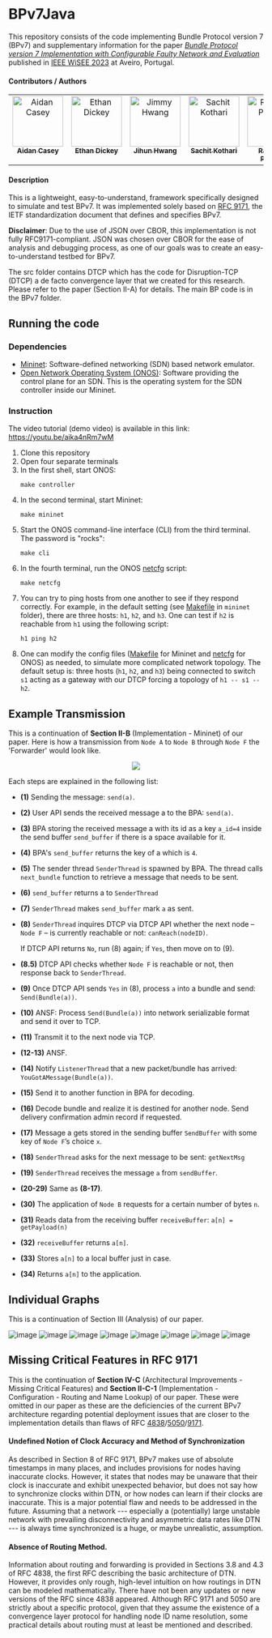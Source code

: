 # BPv7Java

This repository consists of the code implementing Bundle Protocol version 7 (BPv7) and supplementary information for the paper 
<i><a href="">Bundle Protocol version 7 Implementation with Configurable Faulty Network and Evaluation</a></i> published in [IEEE WiSEE 2023](https://2023.ieee-wisee.org/) at Aveiro, Portugal. 

#### Contributors / Authors

<center>
<table>
  <tbody>
    <tr>
      <td align="center" valign="top" width="16.66%"><a href="https://github.com/aarcc530"><img src="https://avatars.githubusercontent.com/u/24422787?v=4" width="100px;" alt="Aidan Casey"/><br /><sub><b>Aidan Casey</b></sub></a><br /></td>
      <td align="center" valign="top" width="16.66%"><a href="https://github.com/etdickey"><img src="https://avatars.githubusercontent.com/u/16783711?v=4" width="100px;" alt="Ethan Dickey"/><br /><sub><b>Ethan Dickey</b></sub></a><br /></td>
			<td align="center" valign="top" width="16.66%"><a href="https://github.com/jihunhwang"><img src="https://avatars.githubusercontent.com/u/29069044?v=4" width="100px;" alt="Jimmy Hwang"/><br /><sub><b>Jihun Hwang</b></sub></a><br /></td>
			<td align="center" valign="top" width="16.66%"><a href="https://github.com/Sachitkothari"><img src="https://avatars.githubusercontent.com/u/61432064?v=4" width="100px;" alt="Sachit Kothari"/><br /><sub><b>Sachit Kothari</b></sub></a><br /></td>
			<td align="center" valign="top" width="16.66%"><a href="https://github.com/007rau"><img src="https://avatars.githubusercontent.com/u/20044189?v=4" width="100px;" alt="Raushan Pandey"/><br /><sub><b>Raushan Pandey</b></sub></a><br /></td>
			<td align="center" valign="top" width="16.66%"><a href="https://github.com/wenboxie-umass"><img src="https://avatars.githubusercontent.com/u/29896922?v=4" width="100px;" alt="Wenbo Xie"/><br /><sub><b>Wenbo Xie</b></sub></a><br /></td>
    </tr>
  </tbody>
</table>
</center>

#### Description

This is a lightweight, easy-to-understand, framework specifically designed to simulate and test BPv7. It was implemented solely based on [RFC 9171](https://datatracker.ietf.org/doc/rfc9171/), the IETF standardization document that defines and specifies BPv7. 

**Disclaimer**: Due to the use of JSON over CBOR, this implementation is not fully RFC9171-compliant. JSON was chosen over CBOR for the ease of analysis and debugging process, as one of our goals was to create an easy-to-understand testbed for BPv7.

The src folder contains DTCP which has the code for Disruption-TCP (DTCP) a de facto convergence layer that we created for this research. Please refer to the paper (Section II-A) for details.
The main BP code is in the BPv7 folder.



## Running the code

### Dependencies
* [Mininet](http://mininet.org/): Software-defined networking (SDN) based network emulator.
* [Open Network Operating System (ONOS)](https://opennetworking.org/onos/): Software providing the control plane for an SDN. This is the operating system for the SDN controller inside our Mininet.

### Instruction
The video tutorial (demo video) is available in this link: https://youtu.be/aika4nRm7wM
1. Clone this repository
2. Open four separate terminals
3. In the first shell, start ONOS:
   ```
   make controller
   ```
4. In the second terminal, start Mininet:
   ```
   make mininet
   ```
5. Start the ONOS command-line interface (CLI) from the third terminal. The password is "rocks":
   ```
   make cli
   ```
6. In the fourth terminal, run the ONOS [netcfg](mininet/cfg/netcfg.json) script:
   ```
   make netcfg
   ```
7. You can try to ping hosts from one another to see if they respond correctly. For example, in the default setting (see [Makefile](mininet/Makefile) in `mininet` folder), there are three hosts: `h1`, `h2`, and `h3`. One can test if `h2` is reachable from `h1` using the following script:
	```
	h1 ping h2
	```
8. One can modify the config files ([Makefile](mininet/Makefile) for Mininet and [netcfg](mininet/cfg/netcfg.json) for ONOS) as needed, to simulate more complicated network topology. The default setup is: three hosts (`h1`, `h2`, and `h3`) being connected to switch `s1` acting as a gateway with our DTCP forcing a topology of `h1 -- s1 -- h2`.
	

## Example Transmission

This is a continuation of **Section II-B** (Implementation - Mininet) of our paper. Here is how a transmission from `Node A` to `Node B` through `Node F` the 'Forwarder' would look like.

<p align="center">
<img src="https://github.com/etdickey/BPv7Java/assets/29069044/b9964104-1904-4190-9757-f3402c34ef19" />
</p>

Each steps are explained in the following list:

* **(1)** Sending the message: `send(a)`.
* **(2)** User API sends the received message a to the BPA: `send(a)`.
* **(3)** BPA storing the received message a with its id as a key `a_id=4` inside the send buffer `send_buffer` if there is a space available for it.
* **(4)** BPA's `send_buffer` returns the key of a which is `4`.
* **(5)** The sender thread `SenderThread` is spawned by BPA. The thread calls `next_bundle` function to retrieve a message that needs to be sent.
* **(6)** `send_buffer` returns a to `SenderThread`
* **(7)** `SenderThread` makes `send_buffer` mark `a` as sent.
* **(8)** `SenderThread` inquires DTCP via DTCP API whether the next node – `Node F` – is currently reachable or not: `canReach(nodeID)`.
  
	If DTCP API returns `No`, run (8) again; if `Yes`, then move on to (9).

* **(8.5)** DTCP API checks whether `Node F` is reachable or not, then response back to `SenderThread`.
* **(9)** Once DTCP API sends `Yes` in (8), process `a` into a bundle and send: `Send(Bundle(a))`.
* **(10)** ANSF: Process `Send(Bundle(a))` into network serializable format and send it over to TCP.
* **(11)** Transmit it to the next node via TCP.
* **(12-13)** ANSF.
* **(14)** Notify `ListenerThread` that a new packet/bundle has arrived: `YouGotAMessage(Bundle(a))`.
* **(15)** Send it to another function in BPA for decoding.
* **(16)** Decode bundle and realize it is destined for another node. Send delivery confirmation admin record if requested.
* **(17)** Message a gets stored in the sending buffer `SendBuffer` with some key of `Node F`’s choice `x`.
* **(18)** `SenderThread` asks for the next message to be sent: `getNextMsg`
* **(19)** `SenderThread` receives the message `a` from `sendBuffer`.
* **(20-29)** Same as **(8-17)**.
* **(30)** The application of `Node B` requests for a certain number of bytes `n`.
* **(31)** Reads data from the receiving buffer `receiveBuffer`: `a[n] = getPayload(n)`
* **(32)** `receiveBuffer` returns `a[n]`.
* **(33)** Stores `a[n]` to a local buffer just in case.
* **(34)** Returns `a[n]` to the application.

## Individual Graphs

This is a continuation of Section III (Analysis) of our paper.

![image](https://github.com/etdickey/BPv7Java/assets/61432064/a5c2d8ab-eb52-4c41-a7d0-89f493549dc9)
![image](https://github.com/etdickey/BPv7Java/assets/61432064/8c6f4180-e1ba-4cb3-a05f-2284645b6b5b)
![image](https://github.com/etdickey/BPv7Java/assets/61432064/92f412a9-5fcb-402d-adda-78f6d772d454)
![image](https://github.com/etdickey/BPv7Java/assets/61432064/5c7b537a-5c87-4e0f-ae95-48e2012f7334)
![image](https://github.com/etdickey/BPv7Java/assets/61432064/d1ebe00d-37aa-49cd-b776-f99405f7ca04)
![image](https://github.com/etdickey/BPv7Java/assets/61432064/890b9a87-c448-430c-8985-bcffb97227e3)
![image](https://github.com/etdickey/BPv7Java/assets/61432064/010a255e-8150-41b8-81c9-2d5d77bf65ec)
![image](https://github.com/etdickey/BPv7Java/assets/61432064/14ae5f12-c143-46af-a0ef-6fc16e9b93aa)



## Missing Critical Features in RFC 9171
This is the continuation of **Section IV-C** (Architectural Improvements - Missing Critical Features) and **Section II-C-1** (Implementation - Configuration - Routing and Name Lookup) of our paper. These were omitted in our paper as these are the deficiencies of the current BPv7 architecture regarding potential deployment issues that are closer to the implementation details than flaws of RFC [4838](https://datatracker.ietf.org/doc/rfc4838/)/[5050](https://datatracker.ietf.org/doc/rfc5050/)/[9171](https://datatracker.ietf.org/doc/rfc9171/). 

#### Undefined Notion of Clock Accuracy and Method of Synchronization
As described in Section 8 of RFC 9171, BPv7 makes use of absolute timestamps in many places, and includes provisions for nodes having inaccurate clocks. However, it states that nodes may be unaware that their clock is inaccurate and exhibit unexpected behavior, but does not say how to synchronize clocks within DTN, or how nodes can learn if their clocks are inaccurate. This is a major potential flaw and needs to be addressed in the future. Assuming that a network --- especially a (potentially) large unstable network with prevailing disconnectivity and asymmetric data rates like DTN --- is always time synchronized is a huge, or maybe unrealistic, assumption.

#### Absence of Routing Method. 
Information about routing and forwarding is provided in Sections 3.8 and 4.3 of RFC 4838, the first RFC describing the basic architecture of DTN. However, it provides only rough, high-level intuition on how routings in DTN can be modeled mathematically. There have not been any updates or new versions of the RFC since 4838 appeared. Although RFC 9171 and 5050 are strictly about a specific protocol, given that they assume the existence of a convergence layer protocol for handling node ID name resolution, some practical details about routing must at least be mentioned and described.



